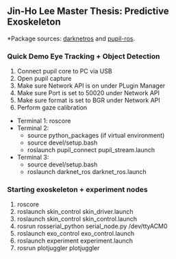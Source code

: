 ## Jin-Ho Lee Master Thesis: Predictive Exoskeleton

*Package sources: [darknetros](https://github.com/leggedrobotics/darknet_ros) and [pupil-ros](https://gitlab.lrz.de/000000000149604E/pupilros).

### Quick Demo Eye Tracking + Object Detection

1. Connect pupil core to PC via USB
2. Open pupil capture
3. Make sure Network API is on under PLugin Manager
4. Make sure Port is set to 50020 under Network API
5. Make sure format is set to BGR under Network API
6. Perform gaze calibration

- Terminal 1: roscore
- Terminal 2:
    - source python_packages (if virtual environment)
    - source devel/setup.bash
    - roslaunch pupil_connect pupil_stream.launch
- Terminal 3:
    - source devel/setup.bash
    - roslaunch darknet_ros darknet_ros.launch


### Starting exoskeleton + experiment nodes

1. roscore
2. roslaunch skin_control skin_driver.launch
3. roslaunch skin_control skin_control.launch
4. rosrun rosserial_python serial_node.py /dev/ttyACM0
5. roslaunch exo_control exo_control.launch
6. roslaunch experiment experiment.launch
7. rosrun plotjuggler plotjuggler